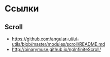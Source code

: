 # Ссылки

## Scroll

* https://github.com/angular-ui/ui-utils/blob/master/modules/scroll/README.md
* http://binarymuse.github.io/ngInfiniteScroll/
